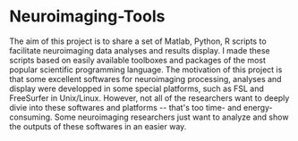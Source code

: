 # Neuroimaging-Tools
The aim of this project is to share a set of Matlab, Python, R scripts to facilitate neuroimaging data analyses and results display. I made these scripts based on easily available toolboxes and packages of the most popular scientific programming language.
The motivation of this project is that some excellent softwares for neuroimaging processing, analyses and display were developped in some special platforms, such as FSL and FreeSurfer in Unix/Linux. However, not all of the researchers want to deeply divie into these softwares and platforms -- that's too time- and energy-consuming. Some neuroimaging researchers just want to analyze and show the outputs of these softwares in an easier way.

